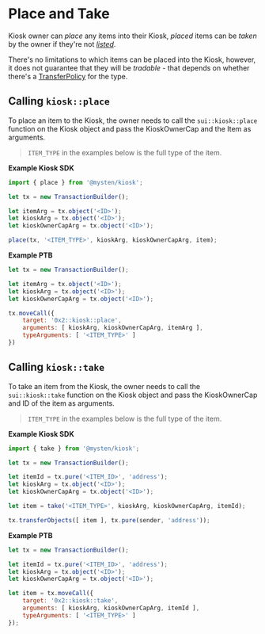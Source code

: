 # Place and Take

Kiosk owner can *place* any items into their Kiosk, *placed* items can be *taken* by the owner if they're not [*listed*](./list-and-delist.md).

There's no limitations to which items can be placed into the Kiosk, however, it does not guarantee that they will be *tradable* - that depends on whether there's a [TransferPolicy](../transfer-policy/README.md) for the type.

## Calling `kiosk::place`

To place an item to the Kiosk, the owner needs to call the `sui::kiosk::place` function on the Kiosk object and pass the KioskOwnerCap and the Item as arguments.

> `ITEM_TYPE` in the examples below is the full type of the item.

**Example Kiosk SDK**

```js
import { place } from '@mysten/kiosk';

let tx = new TransactionBuilder();

let itemArg = tx.object('<ID>');
let kioskArg = tx.object('<ID>');
let kioskOwnerCapArg = tx.object('<ID>');

place(tx, '<ITEM_TYPE>', kioskArg, kioskOwnerCapArg, item);
```

**Example PTB**

```js
let tx = new TransactionBuilder();

let itemArg = tx.object('<ID>');
let kioskArg = tx.object('<ID>');
let kioskOwnerCapArg = tx.object('<ID>');

tx.moveCall({
    target: '0x2::kiosk::place',
    arguments: [ kioskArg, kioskOwnerCapArg, itemArg ],
    typeArguments: [ '<ITEM_TYPE>' ]
})
```

## Calling `kiosk::take`

To take an item from the Kiosk, the owner needs to call the `sui::kiosk::take` function on the Kiosk object and pass the KioskOwnerCap and ID of the item as arguments.

> `ITEM_TYPE` in the examples below is the full type of the item.

**Example Kiosk SDK**

```js
import { take } from '@mysten/kiosk';

let tx = new TransactionBuilder();

let itemId = tx.pure('<ITEM_ID>', 'address');
let kioskArg = tx.object('<ID>');
let kioskOwnerCapArg = tx.object('<ID>');

let item = take('<ITEM_TYPE>', kioskArg, kioskOwnerCapArg, itemId);

tx.transferObjects([ item ], tx.pure(sender, 'address'));
```

**Example PTB**

```js
let tx = new TransactionBuilder();

let itemId = tx.pure('<ITEM_ID>', 'address');
let kioskArg = tx.object('<ID>');
let kioskOwnerCapArg = tx.object('<ID>');

let item = tx.moveCall({
    target: '0x2::kiosk::take',
    arguments: [ kioskArg, kioskOwnerCapArg, itemId ],
    typeArguments: [ '<ITEM_TYPE>' ]
});
```
